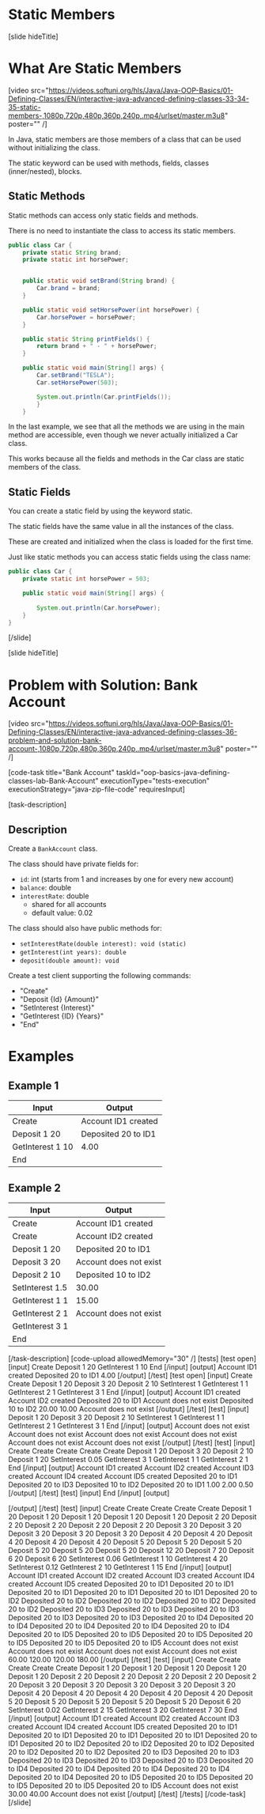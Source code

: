 # Static Members

[slide hideTitle]
# What Are Static Members

[video src="https://videos.softuni.org/hls/Java/Java-OOP-Basics/01-Defining-Classes/EN/interactive-java-advanced-defining-classes-33-34-35-static-members-,1080p,720p,480p,360p,240p,.mp4/urlset/master.m3u8" poster="" /]

In Java, static members are those members of a class that can be used without initializing the class.

The static keyword can be used with methods, fields, classes (inner/nested), blocks.

## Static Methods

Static methods can access only static fields and methods.

There is no need to instantiate the class to access its static members.

```java live no-template
public class Car {
    private static String brand;
    private static int horsePower;


    public static void setBrand(String brand) {
        Car.brand = brand;
    }

    public static void setHorsePower(int horsePower) {
        Car.horsePower = horsePower;
    }

    public static String printFields() {
        return brand + " - " + horsePower;
    }

    public static void main(String[] args) {
        Car.setBrand("TESLA");
        Car.setHorsePower(503);

        System.out.println(Car.printFields());
        }
    }
```

In the last example, we see that all the methods we are using in the main method are accessible, even though we never actually initialized a Car class.

This works because all the fields and methods in the Car class are static members of the class.

## Static Fields

You can create a static field by using the keyword static. 

The static fields have the same value in all the instances of the class. 

These are created and initialized when the class is loaded for the first time. 

Just like static methods you can access static fields using the class name:

```java live no-template
public class Car {
    private static int horsePower = 503;

    public static void main(String[] args) {
            
        System.out.println(Car.horsePower);
    }
}
```
[/slide]

[slide hideTitle]
# Problem with Solution: Bank Account

[video src="https://videos.softuni.org/hls/Java/Java-OOP-Basics/01-Defining-Classes/EN/interactive-java-advanced-defining-classes-36-problem-and-solution-bank-account-,1080p,720p,480p,360p,240p,.mp4/urlset/master.m3u8" poster="" /]

[code-task title="Bank Account" taskId="oop-basics-java-defining-classes-lab-Bank-Account" executionType="tests-execution" executionStrategy="java-zip-file-code" requiresInput]

[task-description]
## Description
Create a `BankAccount` class.

The class should have private fields for:
- `id`: int (starts from 1 and increases by one for every new account)
- `balance`: double
- `interestRate`: double 
    - shared for all accounts
    - default value: 0.02

The class should also have public methods for:
- `setInterestRate(double interest): void (static)`
- `getInterest(int years): double`
- `deposit(double amount): void`

Create a test client supporting the following commands:
- "Create"
- "Deposit {Id} {Amount}"
- "SetInterest {Interest}"
- "GetInterest {ID} {Years}"
- "End"

# Examples

## Example 1

| **Input** | **Output** |
| --- | --- |
| Create | Account ID1 created |
| Deposit 1 20 | Deposited 20 to ID1 |
| GetInterest 1 10 | 4.00 |
| End |  |


## Example 2

| **Input** | **Output** |
| --- | --- |
| Create | Account ID1 created |
| Create | Account ID2 created |
| Deposit 1 20 | Deposited 20 to ID1 |
| Deposit 3 20 | Account does not exist |
| Deposit 2 10 | Deposited 10 to ID2 |
| SetInterest 1.5 | 30.00 |
| GetInterest 1 1 | 15.00 |
| GetInterest 2 1 | Account does not exist |
| GetInterest 3 1 |  |
| End |  |

[/task-description]
[code-upload allowedMemory="30" /]
[tests]
[test open]
[input]
Create
Deposit 1 20
GetInterest 1 10
End
[/input]
[output]
Account ID1 created
Deposited 20 to ID1
4.00
[/output]
[/test]
[test open]
[input]
Create
Create
Deposit 1 20
Deposit 3 20
Deposit 2 10
SetInterest 1
GetInterest 1 1
GetInterest 2 1
GetInterest 3 1
End
[/input]
[output]
Account ID1 created
Account ID2 created
Deposited 20 to ID1
Account does not exist
Deposited 10 to ID2
20.00
10.00
Account does not exist
[/output]
[/test]
[test]
[input]
Deposit 1 20
Deposit 3 20
Deposit 2 10
SetInterest 1
GetInterest 1 1
GetInterest 2 1
GetInterest 3 1
End
[/input]
[output]
Account does not exist
Account does not exist
Account does not exist
Account does not exist
Account does not exist
Account does not exist
[/output]
[/test]
[test]
[input]
Create
Create
Create
Create
Create
Deposit 1 20
Deposit 3 20
Deposit 2 10
Deposit 1 20
SetInterest 0.05
GetInterest 3 1
GetInterest 1 1
GetInterest 2 1
End
[/input]
[output]
Account ID1 created
Account ID2 created
Account ID3 created
Account ID4 created
Account ID5 created
Deposited 20 to ID1
Deposited 20 to ID3
Deposited 10 to ID2
Deposited 20 to ID1
1.00
2.00
0.50
[/output]
[/test]
[test]
[input]
End
[/input]
[output]

[/output]
[/test]
[test]
[input]
Create
Create
Create
Create
Create
Deposit 1 20
Deposit 1 20
Deposit 1 20
Deposit 1 20
Deposit 1 20
Deposit 2 20
Deposit 2 20
Deposit 2 20
Deposit 2 20
Deposit 2 20
Deposit 3 20
Deposit 3 20
Deposit 3 20
Deposit 3 20
Deposit 3 20
Deposit 4 20
Deposit 4 20
Deposit 4 20
Deposit 4 20
Deposit 4 20
Deposit 5 20
Deposit 5 20
Deposit 5 20
Deposit 5 20
Deposit 5 20
Deposit 5 20
Deposit 12 20
Deposit 7 20
Deposit 6 20
Deposit 6 20
SetInterest 0.06
GetInterest 1 10
GetInterest 4 20
SetInterest 0.12
GetInterest 2 10
GetInterest 1 15
End
[/input]
[output]
Account ID1 created
Account ID2 created
Account ID3 created
Account ID4 created
Account ID5 created
Deposited 20 to ID1
Deposited 20 to ID1
Deposited 20 to ID1
Deposited 20 to ID1
Deposited 20 to ID1
Deposited 20 to ID2
Deposited 20 to ID2
Deposited 20 to ID2
Deposited 20 to ID2
Deposited 20 to ID2
Deposited 20 to ID3
Deposited 20 to ID3
Deposited 20 to ID3
Deposited 20 to ID3
Deposited 20 to ID3
Deposited 20 to ID4
Deposited 20 to ID4
Deposited 20 to ID4
Deposited 20 to ID4
Deposited 20 to ID4
Deposited 20 to ID5
Deposited 20 to ID5
Deposited 20 to ID5
Deposited 20 to ID5
Deposited 20 to ID5
Deposited 20 to ID5
Account does not exist
Account does not exist
Account does not exist
Account does not exist
60.00
120.00
120.00
180.00
[/output]
[/test]
[test]
[input]
Create
Create
Create
Create
Create
Deposit 1 20
Deposit 1 20
Deposit 1 20
Deposit 1 20
Deposit 1 20
Deposit 2 20
Deposit 2 20
Deposit 2 20
Deposit 2 20
Deposit 2 20
Deposit 3 20
Deposit 3 20
Deposit 3 20
Deposit 3 20
Deposit 3 20
Deposit 4 20
Deposit 4 20
Deposit 4 20
Deposit 4 20
Deposit 4 20
Deposit 5 20
Deposit 5 20
Deposit 5 20
Deposit 5 20
Deposit 5 20
Deposit 6 20
SetInterest 0.02
GetInterest 2 15
GetInterest 3 20
GetInterest 7 30
End
[/input]
[output]
Account ID1 created
Account ID2 created
Account ID3 created
Account ID4 created
Account ID5 created
Deposited 20 to ID1
Deposited 20 to ID1
Deposited 20 to ID1
Deposited 20 to ID1
Deposited 20 to ID1
Deposited 20 to ID2
Deposited 20 to ID2
Deposited 20 to ID2
Deposited 20 to ID2
Deposited 20 to ID2
Deposited 20 to ID3
Deposited 20 to ID3
Deposited 20 to ID3
Deposited 20 to ID3
Deposited 20 to ID3
Deposited 20 to ID4
Deposited 20 to ID4
Deposited 20 to ID4
Deposited 20 to ID4
Deposited 20 to ID4
Deposited 20 to ID5
Deposited 20 to ID5
Deposited 20 to ID5
Deposited 20 to ID5
Deposited 20 to ID5
Account does not exist
30.00
40.00
Account does not exist
[/output]
[/test]
[/tests]
[/code-task]
[/slide]


